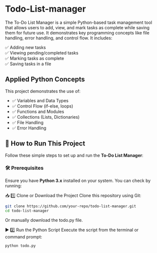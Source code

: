 # Todo-List-manager
The To-Do List Manager is a simple Python-based task management tool that allows users to add, view, and mark tasks as complete while saving them for future use. It demonstrates key programming concepts like file handling, error handling, and control flow. It includes:

✅ Adding new tasks  
✅ Viewing pending/completed tasks  
✅ Marking tasks as complete  
✅ Saving tasks in a file  

## Applied Python Concepts  
This project demonstrates the use of:

- ✅ Variables and Data Types  
- ✅ Control Flow (if-else, loops)  
- ✅ Functions and Modules  
- ✅ Collections (Lists, Dictionaries)  
- ✅ File Handling  
- ✅ Error Handling  

## 🚀 How to Run This Project  

Follow these simple steps to set up and run the **To-Do List Manager**:

### 🛠 Prerequisites  
Ensure you have **Python 3.x** installed on your system. You can check by running:  

📥 1️⃣ Clone or Download the Project
Clone this repository using Git:


```sh
git clone https://github.com/your-repo/todo-list-manager.git
cd todo-list-manager
```

Or manually download the todo.py file.

▶ 2️⃣ Run the Python Script
Execute the script from the terminal or command prompt:

```sh
python todo.py
```

